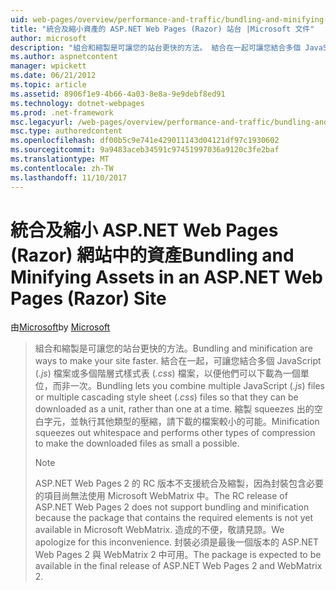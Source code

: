 ```yaml
---
uid: web-pages/overview/performance-and-traffic/bundling-and-minifying-assets-in-an-aspnet-web-pages-razor-site
title: "統合及縮小資產的 ASP.NET Web Pages (Razor) 站台 |Microsoft 文件"
author: microsoft
description: "組合和縮製是可讓您的站台更快的方法。 結合在一起可讓您結合多個 JavaScript (.js) 檔案或多個階層式樣式表 （..."
ms.author: aspnetcontent
manager: wpickett
ms.date: 06/21/2012
ms.topic: article
ms.assetid: 8906f1e9-4b66-4a03-8e8a-9e9debf8ed91
ms.technology: dotnet-webpages
ms.prod: .net-framework
msc.legacyurl: /web-pages/overview/performance-and-traffic/bundling-and-minifying-assets-in-an-aspnet-web-pages-razor-site
msc.type: authoredcontent
ms.openlocfilehash: df00b5c9e741e429011143d04121df97c1930602
ms.sourcegitcommit: 9a9483aceb34591c97451997036a9120c3fe2baf
ms.translationtype: MT
ms.contentlocale: zh-TW
ms.lasthandoff: 11/10/2017
---
```

<a name="bundling-and-minifying-assets-in-an-aspnet-web-pages-razor-site"></a><span data-ttu-id="d6c1b-104">統合及縮小 ASP.NET Web Pages (Razor) 網站中的資產</span><span class="sxs-lookup"><span data-stu-id="d6c1b-104">Bundling and Minifying Assets in an ASP.NET Web Pages (Razor) Site</span></span>
====================
<span data-ttu-id="d6c1b-105">由[Microsoft](https://github.com/microsoft)</span><span class="sxs-lookup"><span data-stu-id="d6c1b-105">by [Microsoft](https://github.com/microsoft)</span></span>

> <span data-ttu-id="d6c1b-106">組合和縮製是可讓您的站台更快的方法。</span><span class="sxs-lookup"><span data-stu-id="d6c1b-106">Bundling and minification are ways to make your site faster.</span></span> <span data-ttu-id="d6c1b-107">結合在一起，可讓您結合多個 JavaScript (*.js*) 檔案或多個階層式樣式表 (*.css*) 檔案，以便他們可以下載為一個單位，而非一次。</span><span class="sxs-lookup"><span data-stu-id="d6c1b-107">Bundling lets you combine multiple JavaScript (*.js*) files or multiple cascading style sheet (*.css*) files so that they can be downloaded as a unit, rather than one at a time.</span></span> <span data-ttu-id="d6c1b-108">縮製 squeezes 出的空白字元，並執行其他類型的壓縮，請下載的檔案較小的可能。</span><span class="sxs-lookup"><span data-stu-id="d6c1b-108">Minification squeezes out whitespace and performs other types of compression to make the downloaded files as small a possible.</span></span>
> 
> > [!NOTE]
> > <span data-ttu-id="d6c1b-109">ASP.NET Web Pages 2 的 RC 版本不支援統合及縮製，因為封裝包含必要的項目尚無法使用 Microsoft WebMatrix 中。</span><span class="sxs-lookup"><span data-stu-id="d6c1b-109">The RC release of ASP.NET Web Pages 2 does not support bundling and minification because the package that contains the required elements is not yet available in Microsoft WebMatrix.</span></span> <span data-ttu-id="d6c1b-110">造成的不便，敬請見諒。</span><span class="sxs-lookup"><span data-stu-id="d6c1b-110">We apologize for this inconvenience.</span></span> <span data-ttu-id="d6c1b-111">封裝必須是最後一個版本的 ASP.NET Web Pages 2 與 WebMatrix 2 中可用。</span><span class="sxs-lookup"><span data-stu-id="d6c1b-111">The package is expected to be available in the final release of ASP.NET Web Pages 2 and WebMatrix 2.</span></span>
